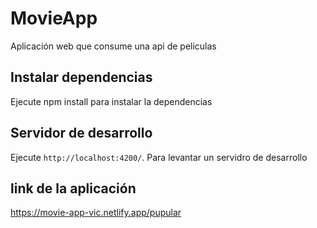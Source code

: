 # MovieApp

Aplicación web que consume una api de peliculas

## Instalar dependencias

Ejecute npm install para instalar la dependencias

## Servidor de desarrollo

Ejecute `http://localhost:4200/`. Para levantar un servidro de desarrollo

## link de la aplicación

https://movie-app-vic.netlify.app/pupular
